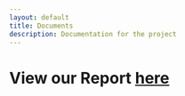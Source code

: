 ```yaml
---
layout: default
title: Documents
description: Documentation for the project
---
```


# View our Report [here](https://docs.google.com/document/d/1qp6o2k6W6Ke8sra_D39jfZd1H_OjlNASSlBekGu2Pc4/edit?usp=sharing)
